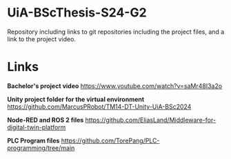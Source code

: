 # UiA-BScThesis-S24-G2
Repository including links to git repositories including the project files, and a link to the project video.

# Links

**Bachelor's project video**
https://www.youtube.com/watch?v=saMr48I3a2o

**Unity project folder for the virtual environment**
https://github.com/MarcusPRobot/TM14-DT-Unity-UiA-BSc2024

**Node-RED and ROS 2 files**
https://github.com/EliasLand/Middleware-for-digital-twin-platform

**PLC Program files**
https://github.com/TorePang/PLC-programming/tree/main
